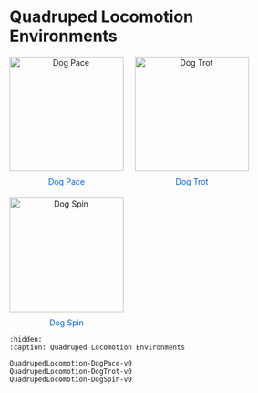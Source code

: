 # Quadruped Locomotion Environments

<style>
.env-list {
    display: flex;
    flex-wrap: wrap;
    gap: 20px;
}
.env-item {
    width: 200px;
    text-align: center;
}
.env-item img {
    width: 200px;
    height: 200px;
    object-fit: cover;
}
.env-item a {
    display: block;
    margin-top: 10px;
    text-decoration: none;
    color: #0366d6;
}
</style>

<div class="env-list">
    <div class="env-item">
        <img src="../../_static/img/QuadrupedLocomotion-v0-Dog-Pace.gif" alt="Dog Pace">
        <a href="QuadrupedLocomotion-DogPace-v0">Dog Pace</a>
    </div>
    <div class="env-item">
        <img src="../../_static/img/QuadrupedLocomotion-v0-Dog-Trot.gif" alt="Dog Trot">
        <a href="QuadrupedLocomotion-DogTrot-v0">Dog Trot</a>
    </div>
    <div class="env-item">
        <img src="../../_static/img/QuadrupedLocomotion-v0-Dog-Spin.gif" alt="Dog Spin">
        <a href="QuadrupedLocomotion-DogSpin-v0">Dog Spin</a>
    </div>
</div>

```{toctree}
:hidden:
:caption: Quadruped Locomotion Environments

QuadrupedLocomotion-DogPace-v0
QuadrupedLocomotion-DogTrot-v0
QuadrupedLocomotion-DogSpin-v0
